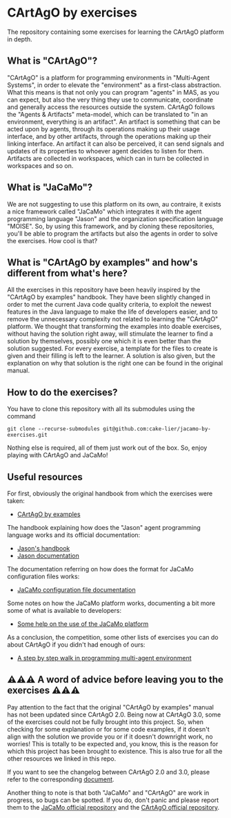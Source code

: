 # CArtAgO by exercises

The repository containing some exercises for learning the CArtAgO platform in depth.

## What is "CArtAgO"?

"CArtAgO" is a platform for programming environments in "Multi-Agent Systems", in order to elevate the "environment" as a first-class
abstraction. What this means is that not only you can program "agents" in MAS, as you can expect, but also the very thing they
use to communicate, coordinate and generally access the resources outside the system. CArtAgO follows the "Agents & Artifacts"
meta-model, which can be translated to "in an environment, everything is an artifact". An artifact is something that can be
acted upon by agents, through its operations making up their usage interface, and by other artifacts, through the operations
making up their linking interface. An artifact it can also be perceived, it can send signals and updates of its properties to
whoever agent decides to listen for them. Artifacts are collected in workspaces, which can in turn be collected in workspaces and
so on.

## What is "JaCaMo"?

We are not suggesting to use this platform on its own, au contraire, it exists a nice framework called "JaCaMo" which integrates
it with the agent programming language "Jason" and the organization specification language "MOISE". So, by using this framework,
and by cloning these repositories, you'll be able to program the artifacts but also the agents in order to solve the exercises.
How cool is that?

## What is "CArtAgO by examples" and how's different from what's here?

All the exercises in this repository have been heavily inspired by the "CArtAgO by examples" handbook. They have been slightly
changed in order to met the current Java code quality criteria, to exploit the newest features in the Java language to make the
life of developers easier, and to remove the unnecessary complexity not related to learning the "CArtAgO" platform.
We thought that transforming the examples into doable exercises, without having the solution right away,
will stimulate the learner to find a solution by themselves, possibly one which it is even better than the solution suggested.
For every exercise, a template for the files to create is given and their filling is left to the learner.
A solution is also given, but the explanation on why that solution is the right one can be found in the original manual.

## How to do the exercises?

You have to clone this repository with all its submodules using the command

```shell
git clone --recurse-submodules git@github.com:cake-lier/jacamo-by-exercises.git
```

Nothing else is required, all of them just work out of the box. So, enjoy playing with CArtAgO and JaCaMo!

## Useful resources

For first, obviously the original handbook from which the exercises were taken:

* [CArtAgO by examples](https://cake-lier.github.io/cartago-by-exercises/cartago_by_examples.pdf)

The handbook explaining how does the "Jason" agent programming language works and its official documentation:

* [Jason's handbook](https://github.com/jason-lang/jason/blob/e6af9633060cdf5564263fc7bc3b94417ad6bf23/doc/Jason.pdf)
* [Jason documentation](https://www.emse.fr/~boissier/enseignement/maop13/doc/jason-api/jason/stdlib/package-summary.html)

The documentation referring on how does the format for JaCaMo configuration files works:

* [JaCaMo configuration file documentation](https://github.com/jacamo-lang/jacamo/blob/d7320760706cd67bcda7d5481aae5421a51a3dd0/doc/jcm.adoc)

Some notes on how the JaCaMo platform works, documenting a bit more some of what is available to developers:

* [Some help on the use of the JaCaMo platform](https://www.emse.fr/~boissier/enseignement/maop17-spring/doc/help.html)

As a conclusion, the competition, some other lists of exercises you can do about CArtAgO if you didn't had enough of ours:

* [A step by step walk in programming multi-agent environment](https://www.emse.fr/~boissier/enseignement/maop19-winter/env-step-by-step.html)

## ⚠️⚠️⚠️ A word of advice before leaving you to the exercises ⚠️⚠️⚠️

Pay attention to the fact that the original "CArtAgO by examples" manual has not been updated since CArtAgO 2.0. Being now at
CArtAgO 3.0, some of the exercises could not be fully brought into this project. So, when checking for some explanation or for some
code examples, if it doesn't align with the solution we provide you or if it doesn't downright work, no worries! This is totally
to be expected and, you know, this is the reason for which this project has been brought to existence. This is also true for all
the other resources we linked in this repo.

If you want to see the changelog between CArtAgO 2.0 and 3.0, please refer to the corresponding [document](cartago3_changelog.md).

Another thing to note is that both "JaCaMo" and "CArtAgO" are work in progress, so bugs can be spotted. If you do, don't panic and
please report them to the [JaCaMo official repository](https://github.com/jacamo-lang/jacamo) and the [CArtAgO official repository](https://github.com/CArtAgO-lang/cartago).
